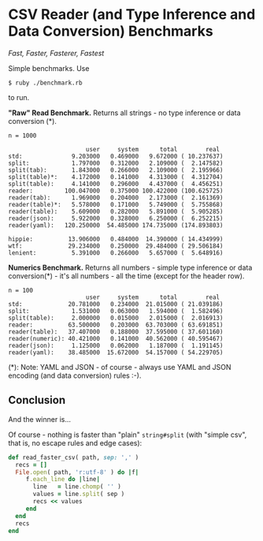 # CSV Reader (and Type Inference and Data Conversion) Benchmarks


_Fast, Faster, Fasterer, Fastest_


Simple benchmarks.
Use

    $ ruby ./benchmark.rb

to run.



**"Raw" Read Benchmark.**  Returns all strings - no type inference or data conversion (*).


```
n = 1000

                      user     system      total        real
std:              9.203000   0.469000   9.672000 ( 10.237637)
split:            1.797000   0.312000   2.109000 (  2.147582)
split(tab):       1.843000   0.266000   2.109000 (  2.195966)
split(table)*:    4.172000   0.141000   4.313000 (  4.312704)
split(table):     4.141000   0.296000   4.437000 (  4.456251)
reader:         100.047000   0.375000 100.422000 (100.625725)
reader(tab):      1.969000   0.204000   2.173000 (  2.161369)
reader(table)*:   5.578000   0.171000   5.749000 (  5.755868)
reader(table):    5.609000   0.282000   5.891000 (  5.905285)
reader(json):     5.922000   0.328000   6.250000 (  6.252215)
reader(yaml):   120.250000  54.485000 174.735000 (174.893803)

hippie:          13.906000   0.484000  14.390000 ( 14.434999)
wtf:             29.234000   0.250000  29.484000 ( 29.506184)
lenient:          5.391000   0.266000   5.657000 (  5.648916)
```



**Numerics Benchmark.**  Returns all numbers - simple type inference or data conversion(*) - it's all numbers - all the time (except for the header row).



```
n = 100
                      user     system      total        real
std:             20.781000   0.234000  21.015000 ( 21.039186)
split:            1.531000   0.063000   1.594000 (  1.582496)
split(table):     2.000000   0.015000   2.015000 (  2.016913)
reader:          63.500000   0.203000  63.703000 ( 63.691851)
reader(table):   37.407000   0.188000  37.595000 ( 37.601160)
reader(numeric): 40.421000   0.141000  40.562000 ( 40.595467)
reader(json):     1.125000   0.062000   1.187000 (  1.191145)
reader(yaml):    38.485000  15.672000  54.157000 ( 54.229705)
```


(*): Note: YAML and JSON - of course - always use YAML and JSON encoding (and data conversion) rules :-).




## Conclusion

And the winner is...


Of course - nothing is faster than "plain" `string#split` (with "simple csv", that is, no escape rules and edge cases):


``` ruby
def read_faster_csv( path, sep: ',' )
  recs = []
  File.open( path, 'r:utf-8' ) do |f|
     f.each_line do |line|
       line   = line.chomp( '' )
       values = line.split( sep )
       recs << values
     end
  end
  recs
end
```
